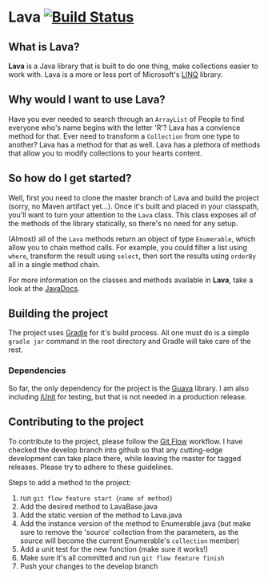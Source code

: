 # Lava [![Build Status](https://travis-ci.org/metaldrummer610/Lava.png)](https://travis-ci.org/metaldrummer610/Lava)

## What is Lava?
**Lava** is a Java library that is built to do one thing, make collections easier to work with. Lava is a more or less port of Microsoft's [LINQ](http://msdn.microsoft.com/en-us/library/vstudio/bb397926.aspx) library.

## Why would I want to use Lava?
Have you ever needed to search through an `ArrayList` of People to find everyone who's name begins with the letter 'R'? Lava has a convience method for that. Ever need to transform a `Collection` from one type to another? Lava has a method for that as well. Lava has a plethora of methods that allow you to modify collections to your hearts content.

## So how do I get started?
Well, first you need to clone the master branch of Lava and build the project (sorry, no Maven artifact yet...). Once it's built and placed in your classpath, you'll want to turn your attention to the `Lava` class. This class exposes all of the methods of the library statically, so there's no need for any setup. 

(Almost) all of the `Lava` methods return an object of type `Enumerable`, which allow you to chain method calls. For example, you could filter a list using `where`, transform the result using `select`, then sort the results using `orderBy` all in a single method chain.

For more information on the classes and methods available in **Lava**, take a look at the [JavaDocs]().

## Building the project
The project uses [Gradle](http://www.gradle.org/) for it's build process. All one must do is a simple `gradle jar` command in the root directory and Gradle will take care of the rest.

### Dependencies
So far, the only dependency for the project is the [Guava](https://code.google.com/p/guava-libraries/) library. I am also including [jUnit](http://junit.sourceforge.net/) for testing, but that is not needed in a production release.

## Contributing to the project
To contribute to the project, please follow the [Git Flow](https://github.com/nvie/gitflow) workflow. I have checked the develop branch into github so that any cutting-edge development can take place there, while leaving the master for tagged releases. Please try to adhere to these guidelines.

Steps to add a method to the project:

1. run `git flow feature start {name of method}`
2. Add the desired method to LavaBase.java
3. Add the static version of the method to Lava.java
4. Add the instance version of the method to Enumerable.java (but make sure to remove the 'source' collection from the parameters, as the source will become the current Enumerable's `collection` member)
5. Add a unit test for the new function (make sure it works!)
6. Make sure it's all committed and run `git flow feature finish`
7. Push your changes to the develop branch
